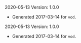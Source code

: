 2020-05-13 Version: 1.0.0
- Generated 2017-03-14 for `vod`.

2020-05-13 Version: 1.0.0
- Generated 2017-03-14 for `vod`.

